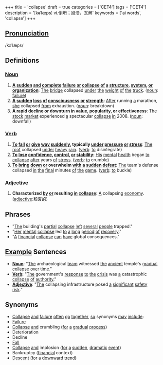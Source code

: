 +++
title = 'collapse'
draft = true
categories = ['CET4']
tags = ['CET4']
description = '[kəˈlæps] vi.倒坍；崩溃，瓦解'
keywords = ['ai words', 'collapse']
+++

## [Pronunciation](/post/pronunciation/)
/kəˈlæps/

## Definitions
### [Noun](/post/noun/)
1. **[A](/post/a/) [sudden](/post/sudden/) [and](/post/and/) [complete](/post/complete/) [failure](/post/failure/) [or](/post/or/) [collapse](/post/collapse/) [of](/post/of/) [a](/post/a/) [structure](/post/structure/), [system](/post/system/), [or](/post/or/) [organization](/post/organization/)**: [The](/post/the/) [bridge](/post/bridge/) collapsed [under](/post/under/) [the](/post/the/) [weight](/post/weight/) [of](/post/of/) [the](/post/the/) [truck](/post/truck/). ([noun](/post/noun/): [failure](/post/failure/))
2. **[A](/post/a/) [sudden](/post/sudden/) [loss](/post/loss/) [of](/post/of/) [consciousness](/post/consciousness/) [or](/post/or/) [strength](/post/strength/)**: [After](/post/after/) running [a](/post/a/) marathon, [she](/post/she/) collapsed [from](/post/from/) exhaustion. ([noun](/post/noun/): breakdown)
3. **[A](/post/a/) [rapid](/post/rapid/) decline [or](/post/or/) downturn [in](/post/in/) [value](/post/value/), popularity, [or](/post/or/) effectiveness**: [The](/post/the/) [stock](/post/stock/) [market](/post/market/) experienced [a](/post/a/) spectacular [collapse](/post/collapse/) [in](/post/in/) 2008. ([noun](/post/noun/): downfall)

### [Verb](/post/verb/)
1. **[To](/post/to/) [fall](/post/fall/) [or](/post/or/) [give](/post/give/) [way](/post/way/) [suddenly](/post/suddenly/), typically [under](/post/under/) [pressure](/post/pressure/) [or](/post/or/) [stress](/post/stress/)**: [The](/post/the/) [roof](/post/roof/) collapsed [under](/post/under/) [heavy](/post/heavy/) [rain](/post/rain/). ([verb](/post/verb/): [to](/post/to/) disintegrate)
2. **[To](/post/to/) [lose](/post/lose/) [confidence](/post/confidence/), [control](/post/control/), [or](/post/or/) [stability](/post/stability/)**: [His](/post/his/) [mental](/post/mental/) [health](/post/health/) began [to](/post/to/) [collapse](/post/collapse/) [after](/post/after/) years [of](/post/of/) [stress](/post/stress/). ([verb](/post/verb/): [to](/post/to/) crumble)
3. **[To](/post/to/) [bring](/post/bring/) [down](/post/down/) [or](/post/or/) overwhelm [with](/post/with/) [a](/post/a/) [sudden](/post/sudden/) [defeat](/post/defeat/)**: [The](/post/the/) team's defense collapsed [in](/post/in/) [the](/post/the/) [final](/post/final/) minutes [of](/post/of/) [the](/post/the/) [game](/post/game/). ([verb](/post/verb/): [to](/post/to/) buckle)

### [Adjective](/post/adjective/)
1. **Characterized [by](/post/by/) [or](/post/or/) resulting [in](/post/in/) [collapse](/post/collapse/)**: [A](/post/a/) collapsing [economy](/post/economy/). ([adjective](/post/adjective/):颓废的)

## Phrases
- "[The](/post/the/) building's [partial](/post/partial/) [collapse](/post/collapse/) [left](/post/left/) [several](/post/several/) [people](/post/people/) trapped."
- "[Her](/post/her/) [mental](/post/mental/) [collapse](/post/collapse/) led [to](/post/to/) [a](/post/a/) [long](/post/long/) [period](/post/period/) [of](/post/of/) [recovery](/post/recovery/)."
- "[A](/post/a/) [financial](/post/financial/) [collapse](/post/collapse/) [can](/post/can/) [have](/post/have/) global consequences."

## [Example](/post/example/) Sentences
- **[Noun](/post/noun/)**: "[The](/post/the/) archaeological [team](/post/team/) witnessed [the](/post/the/) [ancient](/post/ancient/) temple's [gradual](/post/gradual/) [collapse](/post/collapse/) [over](/post/over/) [time](/post/time/)."
- **[Verb](/post/verb/)**: "[The](/post/the/) government's [response](/post/response/) [to](/post/to/) [the](/post/the/) [crisis](/post/crisis/) was [a](/post/a/) catastrophic [collapse](/post/collapse/) [of](/post/of/) [authority](/post/authority/)."
- **[Adjective](/post/adjective/)**: "[The](/post/the/) collapsing infrastructure posed [a](/post/a/) [significant](/post/significant/) [safety](/post/safety/) [risk](/post/risk/)."

## Synonyms
- [Collapse](/post/collapse/) [and](/post/and/) [failure](/post/failure/) [often](/post/often/) [go](/post/go/) [together](/post/together/), [so](/post/so/) synonyms [may](/post/may/) [include](/post/include/):
- [Failure](/post/failure/)
- [Collapse](/post/collapse/) [and](/post/and/) crumbling ([for](/post/for/) [a](/post/a/) [gradual](/post/gradual/) [process](/post/process/))
- Deterioration
- Decline
- [Fall](/post/fall/)
- [Collapse](/post/collapse/) [and](/post/and/) implosion ([for](/post/for/) [a](/post/a/) [sudden](/post/sudden/), [dramatic](/post/dramatic/) [event](/post/event/))
- Bankruptcy ([financial](/post/financial/) context)
- Descent ([for](/post/for/) [a](/post/a/) [downward](/post/downward/) [trend](/post/trend/))
